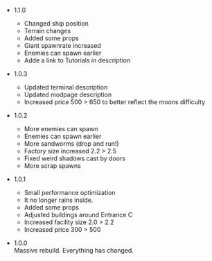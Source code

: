 - 1.1.0
  - Changed ship position
  - Terrain changes
  - Added some props
  - Giant spawnrate increased
  - Enemies can spawn earlier
  - Adde a link to Tutorials in description

- 1.0.3
  - Updated terminal description
  - Updated modpage description
  - Increased price 500 > 650 to better reflect the moons difficulty

- 1.0.2
  - More enemies can spawn
  - Enemies can spawn earlier
  - More sandworms (drop and run!)
  - Factory size increased 2.2 > 2.5
  - Fixed weird shadows cast by doors
  - More scrap spawns

- 1.0.1
  - Small performance optimization
  - It no longer rains inside.
  - Added some props
  - Adjusted buildings around Entrance C
  - Increased facility size 2.0 > 2.2
  - Increased price 300 > 500

- 1.0.0  
Massive rebuild. Everything has changed.

